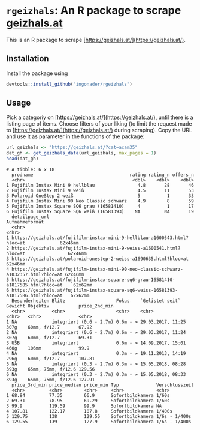 # `rgeizhals`: An R package to scrape [geizhals.at](https://geizhals.at/)

This is an R package to scrape [https://geizhals.at/](https://geizhals.at/). 

## Installation

Install the package using 

```r
devtools::install_github("ingonader/rgeizhals")
```

## Usage

Pick a categoriy on [https://geizhals.at/](https://geizhals.at/), until there is a listing page of items. Choose filters of your liking (to limit the request made to [https://geizhals.at/](https://geizhals.at/) during scraping). Copy the URL and use it as parameter in the functions of the package:

```r
url_geizhals <- "https://geizhals.at/?cat=acam35"
dat_gh <- get_geizhals_data(url_geizhals, max_pages = 1)
head(dat_gh)
```

```
# A tibble: 6 x 18
  prodname                                    rating rating_n offers_n
  <chr>                                        <dbl>    <dbl>    <dbl>
1 Fujifilm Instax Mini 9 hellblau                4.8       28       46
2 Fujifilm Instax Mini 9 weiß                    4.5       11       53
3 Polaroid OneStep 2 weiß                        5          1       33
4 Fujifilm Instax Mini 90 Neo Classic schwarz    4.9        8       59
5 Fujifilm Instax Square SQ6 grau (16581410)     4          1       17
6 Fujifilm Instax Square SQ6 weiß (16581393)    NA         NA       19
  detailpage_url                                                                        Aufnahmeformat
  <chr>                                                                                 <chr>         
1 https://geizhals.at/fujifilm-instax-mini-9-hellblau-a1600543.html?hloc=at             62x46mm       
2 https://geizhals.at/fujifilm-instax-mini-9-weiss-a1600541.html?hloc=at                62x46mm       
3 https://geizhals.at/polaroid-onestep-2-weiss-a1690635.html?hloc=at                    62x46mm       
4 https://geizhals.at/fujifilm-instax-mini-90-neo-classic-schwarz-a1032357.html?hloc=at 62x46mm       
5 https://geizhals.at/fujifilm-instax-square-sq6-grau-16581410-a1817585.html?hloc=at    62x62mm       
6 https://geizhals.at/fujifilm-instax-square-sq6-weiss-16581393-a1817586.html?hloc=at   62x62mm       
  Besonderheiten Blitz                   Fokus    `Gelistet seit`   Gewicht Objektiv           price_2nd_min
  <chr>          <chr>                   <chr>    <chr>             <chr>   <chr>              <chr>        
1 NA             integriert (0.6 - 2.7m) 0.6m - ∞ 29.03.2017, 11:25 307g    60mm, f/​12.7       67.92        
2 NA             integriert (0.6 - 2.7m) 0.6m - ∞ 29.03.2017, 11:24 307g    60mm, f/​12.7       69.31        
3 USB            integriert              0.6m - ∞ 14.09.2017, 15:01 460g    106mm              99.9         
4 NA             integriert              0.3m - ∞ 19.11.2013, 14:19 296g    60mm, f/​12.7       107.81       
5 NA             integriert (0.3 - 2.7m) 0.3m - ∞ 15.05.2018, 08:28 393g    65mm, 75mm, f/​12.6 129.56       
6 NA             integriert (0.3 - 2.7m) 0.3m - ∞ 15.05.2018, 08:33 393g    65mm, 75mm, f/​12.6 127.91       
  price_3rd_min price_median price_min Typ              Verschlusszeit
  <chr>         <chr>        <chr>     <chr>            <chr>         
1 68.84         77.35        66.9      Sofortbildkamera 1/​60s         
2 69.31         78.95        69.29     Sofortbildkamera 1/​60s         
3 99.9          119.59       99.9      Sofortbildkamera NA            
4 107.81        122.17       107.8     Sofortbildkamera 1/​400s        
5 129.75        138          129.55    Sofortbildkamera 1/​6s - 1/​400s 
6 129.55        139          127.9     Sofortbildkamera 1/​6s - 1/​400s 
```



